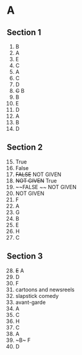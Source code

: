 # A

## Section 1

1. B
2. A
3. E
4. C
5. A
6. C
7. D
8. ~~C~~ B
9. B
10. E
11. D
12. A
13. B
14. D

## Section 2

15. True
16. False
17. ~~FALSE~~ NOT GIVEN
18. ~~NOT GIVEN~~ True
19. ~~FALSE ~~ NOT GIVEN
20. NOT GIVEN
21. F
22. A
23. G
24. B
25. E
26. H
27. C

## Section 3

28. ~~E~~ A
29. D
30. F
31. cartoons and newsreels
32. slapstick comedy
33. avant-garde
34. A
35. C
36. H
37. C
38. A
39. ~B~ F
40. D
